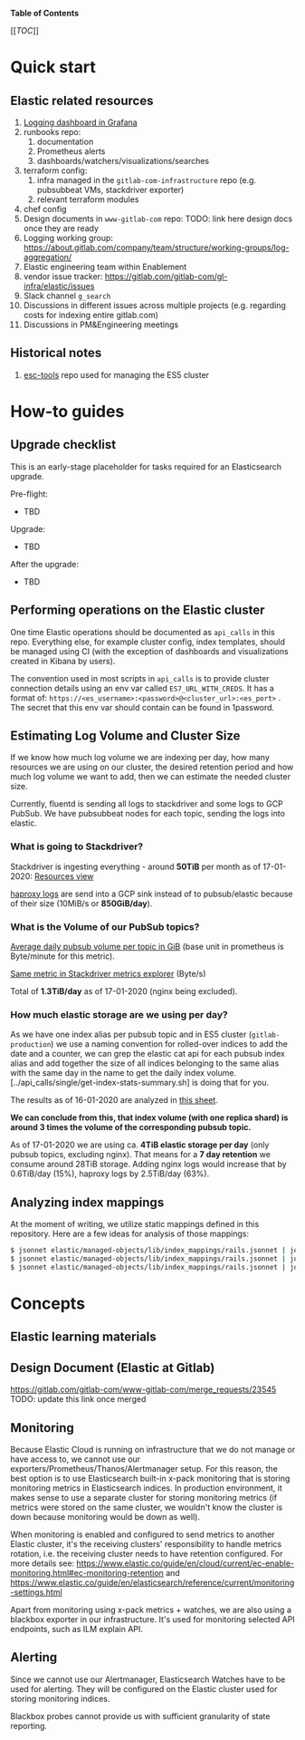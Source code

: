 **Table of Contents**

[[_TOC_]]

# Quick start

## Elastic related resources ##

1. [Logging dashboard in Grafana](https://dashboards.gitlab.net/d/USVj3qHmk/logging?orgId=1&from=now-7d&to=now)
1. runbooks repo:
    1. documentation
    1. Prometheus alerts
    1. dashboards/watchers/visualizations/searches
1. terraform config:
    1. infra managed in the `gitlab-com-infrastructure` repo (e.g. pubsubbeat VMs, stackdriver exporter)
    1. relevant terraform modules
1. chef config
1. Design documents in `www-gitlab-com` repo:
TODO: link here design docs once they are ready
1. Logging working group: https://about.gitlab.com/company/team/structure/working-groups/log-aggregation/
1. Elastic engineering team within Enablement
1. vendor issue tracker: https://gitlab.com/gitlab-com/gl-infra/elastic/issues
1. Slack channel `g_search`
1. Discussions in different issues across multiple projects (e.g. regarding costs for indexing entire gitlab.com)
1. Discussions in PM&Engineering meetings

## Historical notes ##

1. [esc-tools](https://ops.gitlab.net/gitlab-com/gl-infra/gitlab-restore/esc-tools) repo used for managing the ES5 cluster

# How-to guides #

## Upgrade checklist

This is an early-stage placeholder for tasks required for an Elasticsearch upgrade.

Pre-flight:

* TBD

Upgrade:

* TBD

After the upgrade:

* TBD

## Performing operations on the Elastic cluster ##

One time Elastic operations should be documented as `api_calls` in this repo. Everything else, for example cluster config, index templates, should be managed using CI (with the exception of dashboards and visualizations created in Kibana by users).

The convention used in most scripts in `api_calls` is to provide cluster connection details using an env var called `ES7_URL_WITH_CREDS`. It has a format of: `https://<es_username>:<password>@<cluster_url>:<es_port>` . The secret that this env var should contain can be found in 1password.

## Estimating Log Volume and Cluster Size

If we know how much log volume we are indexing per day, how many resources we
are using on our cluster, the desired retention period and how much log volume
we want to add, then we can estimate the needed cluster size.

Currently, fluentd is sending all logs to stackdriver and some logs to GCP
PubSub. We have pubsubbeat nodes for each topic, sending the logs into elastic.

### What is going to Stackdriver?

Stackdriver is ingesting everything - around **50TiB** per month as of 17-01-2020: [Resources
view](https://console.cloud.google.com/logs/usage?authuser=1&project=gitlab-production)

[haproxy logs](https://console.cloud.google.com/monitoring/metrics-explorer?pageState=%7B%22xyChart%22:%7B%22dataSets%22:%5B%7B%22timeSeriesFilter%22:%7B%22filter%22:%22metric.type%3D%5C%22logging.googleapis.com%2Fexports%2Fbyte_count%5C%22%20resource.type%3D%5C%22logging_sink%5C%22%20resource.label.%5C%22name%5C%22%3D%5C%22haproxy_logs%5C%22%22,%22perSeriesAligner%22:%22ALIGN_RATE%22,%22crossSeriesReducer%22:%22REDUCE_NONE%22,%22secondaryCrossSeriesReducer%22:%22REDUCE_NONE%22,%22minAlignmentPeriod%22:%2260s%22,%22groupByFields%22:%5B%5D,%22unitOverride%22:%22By%22%7D,%22targetAxis%22:%22Y1%22,%22plotType%22:%22LINE%22%7D%5D,%22options%22:%7B%22mode%22:%22COLOR%22%7D,%22constantLines%22:%5B%5D,%22timeshiftDuration%22:%220s%22,%22y1Axis%22:%7B%22label%22:%22y1Axis%22,%22scale%22:%22LINEAR%22%7D%7D,%22isAutoRefresh%22:true,%22timeSelection%22:%7B%22timeRange%22:%221w%22%7D%7D&project=gitlab-production)
are send into a GCP sink instead of to pubsub/elastic because of their
size (10MiB/s or **850GiB/day**).

### What is the Volume of our PubSub topics?

[Average daily pubsub volume per topic in GiB](https://thanos-query.ops.gitlab.net/graph?g0.range_input=2w&g0.max_source_resolution=0s&g0.expr=avg_over_time(stackdriver_pubsub_topic_pubsub_googleapis_com_topic_byte_cost%7Benv%3D%22gprd%22%7D%5B1d%5D)*60*24%2F1024%2F1024%2F1024&g0.tab=0)
(base unit in prometheus is Byte/minute for this metric).

[Same metric in Stackdriver metrics explorer](https://console.cloud.google.com/monitoring/metrics-explorer?authuser=1&project=gitlab-production&pageState=%7B%22xyChart%22:%7B%22dataSets%22:%5B%7B%22timeSeriesFilter%22:%7B%22filter%22:%22metric.type%3D%5C%22pubsub.googleapis.com%2Ftopic%2Fbyte_cost%5C%22%20resource.type%3D%5C%22pubsub_topic%5C%22%22,%22perSeriesAligner%22:%22ALIGN_RATE%22,%22crossSeriesReducer%22:%22REDUCE_NONE%22,%22secondaryCrossSeriesReducer%22:%22REDUCE_NONE%22,%22minAlignmentPeriod%22:%2260s%22,%22groupByFields%22:%5B%5D,%22unitOverride%22:%22By%22%7D,%22targetAxis%22:%22Y1%22,%22plotType%22:%22LINE%22%7D%5D,%22options%22:%7B%22mode%22:%22COLOR%22%7D,%22constantLines%22:%5B%5D,%22timeshiftDuration%22:%220s%22,%22y1Axis%22:%7B%22label%22:%22y1Axis%22,%22scale%22:%22LINEAR%22%7D%7D,%22isAutoRefresh%22:true,%22timeSelection%22:%7B%22timeRange%22:%221m%22%7D%7D) (Byte/s)

Total of **1.3TiB/day** as of 17-01-2020 (nginx being excluded).

### How much elastic storage are we using per day?

As we have one index alias per pubsub topic and in ES5 cluster (`gitlab-production`) we use a naming convention for
rolled-over indices to add the date and a counter, we can grep the elastic cat
api for each pubsub index alias and add together the size of all indices
belonging to the same alias with the same day in the name to get the daily index
volume.  [../api_calls/single/get-index-stats-summary.sh]
is doing that for you.

The results as of 16-01-2020 are analyzed in
[this sheet](https://docs.google.com/spreadsheets/d/1RN7Ry2pI7iTFURqb0G5zjhNp7xkiPSVG-YsoBOO3TFw).

**We can conclude from this, that index volume (with one replica shard) is around
3 times the volume of the corresponding pubsub topic.**

As of 17-01-2020 we are using ca. **4TiB elastic storage per day** (only pubsub topics, excluding
nginx). That means for a **7 day retention** we consume around 28TiB storage. Adding
nginx logs would increase that by 0.6TiB/day (15%), haproxy logs by 2.5TiB/day (63%).

## Analyzing index mappings

At the moment of writing, we utilize static mappings defined in this repository. Here are a few ideas for analysis of those mappings:
```bash
$ jsonnet elastic/managed-objects/lib/index_mappings/rails.jsonnet | jq -r 'leaf_paths|join(".")' | grep -E '\.type$' | wc -l
$ jsonnet elastic/managed-objects/lib/index_mappings/rails.jsonnet | jq -r 'leaf_paths|join(".")' | grep -E '\.type$' | head
$ jsonnet elastic/managed-objects/lib/index_mappings/rails.jsonnet | jq -r 'leaf_paths|join(";")' | grep -E ';type$' | awk '{ print $1, 1 }' | inferno-flamegraph > mapping_rails.svg
```

# Concepts #

## Elastic learning materials ##

## Design Document (Elastic at Gitlab) ##

https://gitlab.com/gitlab-com/www-gitlab-com/merge_requests/23545
TODO: update this link once merged

## Monitoring ##

Because Elastic Cloud is running on infrastructure that we do not manage or have access to, we cannot use our exporters/Prometheus/Thanos/Alertmanager setup. For this reason, the best option is to use Elasticsearch built-in x-pack monitoring that is storing monitoring metrics in Elasticsearch indices. In production environment, it makes sense to use a separate cluster for storing monitoring metrics (if metrics were stored on the same cluster, we wouldn't know the cluster is down because monitoring would be down as well).

When monitoring is enabled and configured to send metrics to another Elastic cluster, it's the receiving clusters' responsibility to handle metrics rotation, i.e. the receiving cluster needs to have retention configured. For more details see: https://www.elastic.co/guide/en/cloud/current/ec-enable-monitoring.html#ec-monitoring-retention  and https://www.elastic.co/guide/en/elasticsearch/reference/current/monitoring-settings.html

Apart from monitoring using x-pack metrics + watches, we are also using a blackbox exporter in our infrastructure. It's used for monitoring selected API endpoints, such as ILM explain API.

## Alerting ##

Since we cannot use our Alertmanager, Elasticsearch Watches have to be used for alerting. They will be configured on the Elastic cluster used for storing monitoring indices.

Blackbox probes cannot provide us with sufficient granularity of state reporting.


<!-- ## Summary -->

<!-- ## Architecture -->

<!-- ## Performance -->

<!-- ## Scalability -->

<!-- ## Availability -->

<!-- ## Durability -->

<!-- ## Security/Compliance -->

<!-- ## Monitoring/Alerting -->

<!-- ## Links to further Documentation -->
